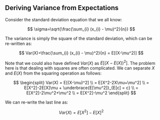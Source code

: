 ## Deriving Variance from Expectations
Consider the standard deviation equation that we all know:

$$
\sigma=\sqrt{\frac{\sum_{i} (x_{i} - \mu)^2}{n}}
$$

The variance is simply the square of the standard deviation, which can be re-written as:

$$
Var(X)=\frac{\sum_{i} (x_{i} - \mu)^2}{n} = E[(X-\mu^2)]
$$

Note that we could also have defined $Var(X)$ as $E[(X-E(X))^2]$. The problem here is that 
dealing with squares are often complicated. We can separate $X$ and $E(X)$ from the squaring operation
as follows:

$$
\begin{split}
Var(X) = E[(X-\mu)^2] \\
= E[X^2-2X\mu+\mu^2] \\
= E[X^2]-2E[X]\mu + \underbrace{E[\mu^2]}_{E[c] = c} \\
= E[X^2]-2\mu^2+\mu^2 \\
= E[X^2]-\mu^2
\end{split}
$$

We can re-write the last line as:

$$
Var(X) = E[X^2]-E[X]^2
$$


